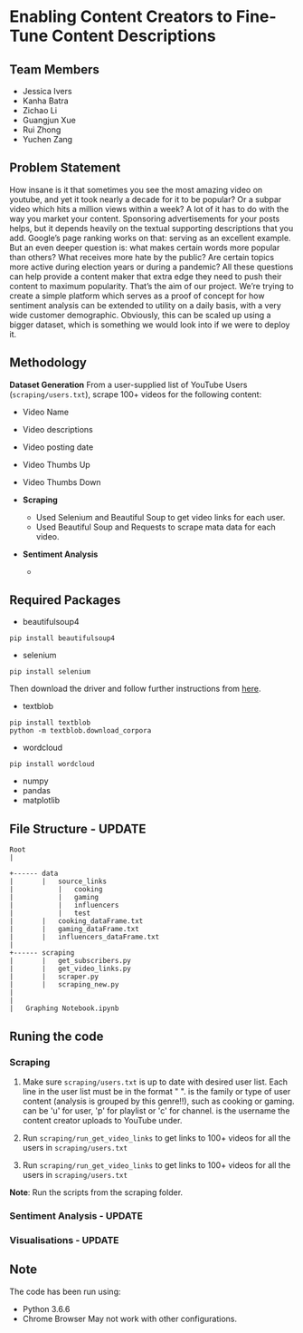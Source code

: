 # Enabling Content Creators to Fine-Tune Content Descriptions

## Team Members
- Jessica Ivers
- Kanha Batra
- Zichao Li
- Guangjun Xue
- Rui Zhong
- Yuchen Zang


## Problem Statement
How insane is it that sometimes you see the most amazing video on youtube, and yet it took nearly a decade for it to be popular? Or a subpar video which hits a million views within a week? A lot of it has to do with the way you market your content. Sponsoring advertisements for your posts helps, but it depends heavily on the textual supporting descriptions that you add. Google’s page ranking works on that: serving as an excellent example. But an even deeper question is: what makes certain words more popular than others? What receives more hate by the public? Are certain topics more active during election years or during a pandemic? All these questions can help provide a content maker that extra edge they need to push their content to maximum popularity. That’s the aim of our project. We’re trying to create a simple platform which serves as a proof of concept for how sentiment analysis can be extended to utility on a daily basis, with a very wide customer demographic. Obviously, this can be scaled up using a bigger dataset, which is something we would look into if we were to deploy it.

## Methodology
**Dataset Generation** 
From a user-supplied list of YouTube Users (<code>scraping/users.txt</code>), scrape 100+ videos for the following content:
  - Video Name
  - Video descriptions
  - Video posting date
  - Video Thumbs Up
  - Video Thumbs Down

- **Scraping**
  - Used Selenium and Beautiful Soup to get video links for each user.
  - Used Beautiful Soup and Requests to scrape mata data for each video.
  
- **Sentiment Analysis**
  - <Kahna Update this>

## Required Packages
- beautifulsoup4
```
pip install beautifulsoup4
```
- selenium
```
pip install selenium
```
Then download the driver and follow further instructions from <a href="https://selenium-python.readthedocs.io/installation.html">here</a>.

- textblob
```
pip install textblob
python -m textblob.download_corpora
```
- wordcloud
```
pip install wordcloud
```
- numpy
- pandas
- matplotlib

## File Structure - UPDATE
```
Root
|

+------ data
|       |   source_links
|           |   cooking
|           |   gaming
|           |   influencers
|           |   test
|		|   cooking_dataFrame.txt
|		|	gaming_dataFrame.txt
|		|	influencers_dataFrame.txt
|
+------ scraping
|       |   get_subscribers.py
|       |   get_video_links.py
|       |   scraper.py
|       |   scraping_new.py
|
| 
|   Graphing Notebook.ipynb
```

## Runing the code
### Scraping
1. Make sure <code>scraping/users.txt</code> is up to date with desired user list. Each line in the user list must be in the format "<Genre> <type> <user>". <Genre> is the family or type of user content (analysis is grouped by this genre!!), such as cooking or gaming.  <type> can be 'u' for user, 'p' for playlist or 'c' for channel. <user> is the username the content creator uploads to YouTube under.

2. Run <code>scraping/run_get_video_links</code> to get links to 100+ videos for all the users in <code>scraping/users.txt</code>

3. Run <code>scraping/run_get_video_links</code> to get links to 100+ videos for all the users in <code>scraping/users.txt</code>

**Note**: Run the scripts from the scraping folder.

### Sentiment Analysis - UPDATE

### Visualisations - UPDATE


## Note
The code has been run using:
- Python 3.6.6
- Chrome Browser
May not work with other configurations.
